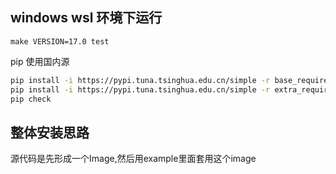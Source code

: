 
## windows wsl 环境下运行

```bashsupport pro shell script
make VERSION=17.0 test
```
pip 使用国内源
```bash
pip install -i https://pypi.tuna.tsinghua.edu.cn/simple -r base_requirements.txt
pip install -i https://pypi.tuna.tsinghua.edu.cn/simple -r extra_requirements.txt
pip check
```
## 整体安装思路

源代码是先形成一个Image,然后用example里面套用这个image



 
